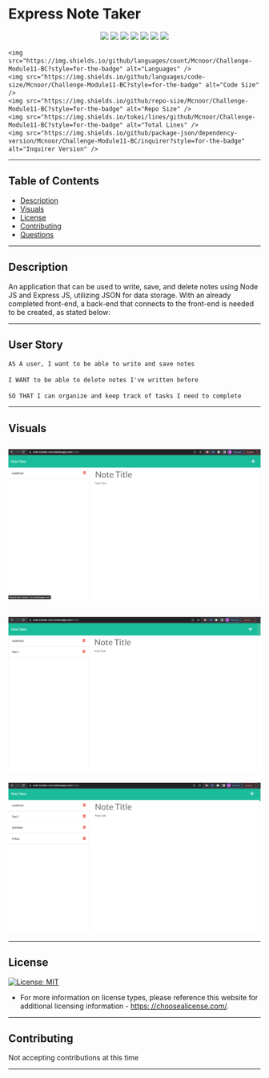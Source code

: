 # Express Note Taker
<p align="center">

  <img src="https://img.shields.io/badge/-JavaScript-yellow" />
  <img src="https://img.shields.io/badge/-OOP-red" />
  <img src="https://img.shields.io/badge/-JSON-blue" />
  <img src="https://img.shields.io/badge/-Express-blueviolet" />
  <img src="https://img.shields.io/badge/UUID-orange"  />
  <img src="https://img.shields.io/badge/-Node-green" />
  <img src="https://img.shields.io/badge/-Heroku-grey" />


    <img src="https://img.shields.io/github/languages/count/Mcnoor/Challenge-Module11-BC?style=for-the-badge" alt="Languages" /> 
    <img src="https://img.shields.io/github/languages/code-size/Mcnoor/Challenge-Module11-BC?style=for-the-badge" alt="Code Size" />
    <img src="https://img.shields.io/github/repo-size/Mcnoor/Challenge-Module11-BC?style=for-the-badge" alt="Repo Size" />  
    <img src="https://img.shields.io/tokei/lines/github/Mcnoor/Challenge-Module11-BC?style=for-the-badge" alt="Total Lines" />
    <img src="https://img.shields.io/github/package-json/dependency-version/Mcnoor/Challenge-Module11-BC/inquirer?style=for-the-badge" alt="Inquirer Version" />
---

## Table of Contents
  * [Description](#description)
  * [Visuals](#visuals)
  * [License](#license)
  * [Contributing](#contribution)
  * [Questions](#contact-information)

---

## Description

An application that can be used to write, save, and delete notes using Node JS and Express JS, utilizing JSON for data storage. With an already completed front-end, a back-end that connects to the front-end is needed to be created, as stated below:

---

## User Story

    AS A user, I want to be able to write and save notes

    I WANT to be able to delete notes I've written before

    SO THAT I can organize and keep track of tasks I need to complete

---

## Visuals

![screenshot 1](media/note-taker-1.png)
---
![screenshot 1](media/note-taker-2.png)
---
![screenshot 1](media/note-taker-3.png)

---

## License
  [![License: MIT](https://img.shields.io/badge/License-MIT-yellow.svg)](https://opensource.org/licenses/MIT)
  * For more information on license types, please reference this website
  for additional licensing information - [https: //choosealicense.com/](https://choosealicense.com/).

---

## Contributing

Not accepting contributions at this time

---
